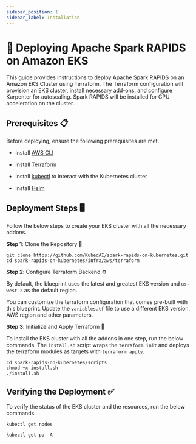 ```yaml
---
sidebar_position: 1
sidebar_label: Installation
---
```


# 🚀 Deploying Apache Spark RAPIDS on Amazon EKS

This guide provides instructions to deploy Apache Spark RAPIDS on an Amazon EKS Cluster using Terraform. The Terraform configuration will provision an EKS cluster, install necessary add-ons, and configure Karpenter for autoscaling. Spark RAPIDS will be installed for GPU acceleration on the cluster.

## Prerequisites 📋

Before deploying, ensure the following prerequisites are met.

- Install [AWS CLI](https://docs.aws.amazon.com/cli/latest/userguide/getting-started-install.html)

- Install [Terraform](https://developer.hashicorp.com/terraform/install)

- Install [kubectl](https://docs.aws.amazon.com/eks/latest/userguide/install-kubectl.html) to interact with the Kubernetes cluster

- Install [Helm](https://helm.sh/docs/intro/install/)


## Deployment Steps 🖥️

Follow the below steps to create your EKS cluster with all the necessary addons.

**Step 1**: Clone the Repository 📂

```
git clone https://github.com/KubedAI/spark-rapids-on-kubernetes.git
cd spark-rapids-on-kubernetes/infra/aws/terraform
```

**Step 2**: Configure Terraform Backend ⚙️

By default, the blueprint uses the latest and greatest EKS version and `us-west-2` as the default region.

You can customize the terraform configuration that comes pre-built with this blueprint. Update the `variables.tf` file to use a different EKS version, AWS region and other parameters.

**Step 3**: Initialize and Apply Terraform 🚀

To install the EKS cluster with all the addons in one step, run the below commands. The `install.sh` script wraps the `terraform init` and deploys the terraform modules as targets with `terraform apply`.

```
cd spark-rapids-on-kubernetes/scripts
chmod +x install.sh
./install.sh
```

## Verifying the Deployment ✅

To verify the status of the EKS cluster and the resources, run the below commands.

    
```
kubectl get nodes

kubectl get po -A

```

